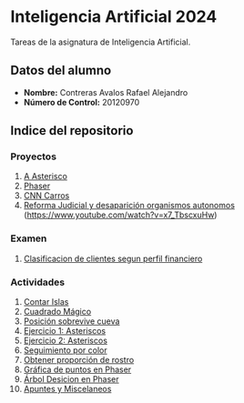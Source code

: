 # Inteligencia Artificial 2024
Tareas de la asignatura de Inteligencia Artificial.

## Datos del alumno
- **Nombre:** Contreras Avalos Rafael Alejandro
- **Número de Control:** 20120970

## Indice del repositorio

### Proyectos 
1. [A Asterisco](PR1-A_Asterisco/README.md)
2. [Phaser](PR2-Phaser/README.md)
3. [CNN Carros](PR3-Carros/README.md)
4. [Reforma Judicial y desaparición organismos autonomos](PR4-Reforma_Judicial/README.md)
   (https://www.youtube.com/watch?v=x7_TbscxuHw)

### Examen
1. [Clasificacion de clientes segun perfil financiero](Clasificacion_Clientes_Segun_Perfil_Financiero/README.md)

### Actividades
1. [Contar Islas](1-ContarIslas/README.md)
2. [Cuadrado Mágico](2-CuadradoMagico/README.md)
3. [Posición sobrevive cueva](3-Posicion_sobrevive_cueva/README.md)
4. [Ejercicio 1: Asteriscos](4-Ejercicio1-a_asterisco/README.md)
5. [Ejercicio 2: Asteriscos](5-Ejercicio2-a_asterisco/README.md)
6. [Seguimiento por color](6-Seguimiento_por_color/README.md)
7. [Obtener proporción de rostro](7-Obtener_proporcion_rostro/README.md)
8. [Gráfica de puntos en Phaser](8-Grafica_puntos_phaser/README.md)
9. [Árbol Desicion en Phaser](9-Arbol_phaser/README.md)
10. [Apuntes y Miscelaneos](10-Apuntes/README.md)
